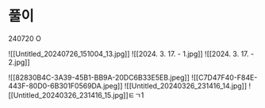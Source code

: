 # 풀이

240720  O


![[Untitled_20240726_151004_13.jpg]]
![[2024. 3. 17. - 1.jpg]]
![[2024. 3. 17. - 2.jpg]]


![[82830B4C-3A39-45B1-BB9A-20DC6B33E5EB.jpeg]]
![[C7D47F40-F84E-443F-80D0-6B301F0569DA.jpeg]]
![[Untitled_20240326_231416_14.jpg]]
![[Untitled_20240326_231416_15.jpg]]ㅌㄱ1
